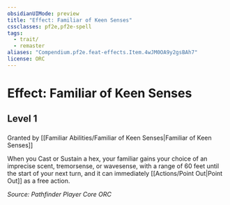 ```yaml
---
obsidianUIMode: preview
title: "Effect: Familiar of Keen Senses"
cssclasses: pf2e,pf2e-spell
tags:
  - trait/
  - remaster
aliases: "Compendium.pf2e.feat-effects.Item.4wJM0OA9y2gsBAh7"
license: ORC
---
```

# Effect: Familiar of Keen Senses
## Level 1
### 






Granted by [[Familiar Abilities/Familiar of Keen Senses|Familiar of Keen Senses]]

When you Cast or Sustain a hex, your familiar gains your choice of an imprecise scent, tremorsense, or wavesense, with a range of 60 feet until the start of your next turn, and it can immediately [[Actions/Point Out|Point Out]] as a free action.

*Source: Pathfinder Player Core*
*ORC*